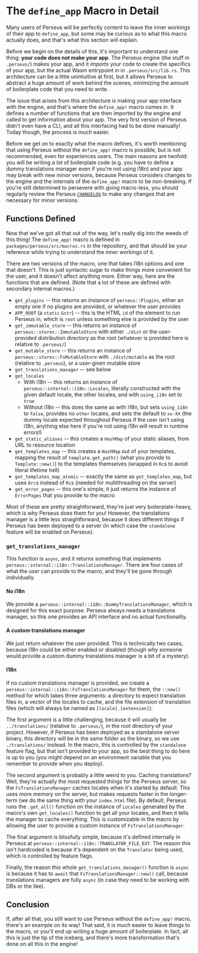 # The `define_app` Macro in Detail

Many users of Perseus will be perfectly content to leave the inner workings of their app to `define_app`, but some may be curious as to what this macro actually does, and that's what this section will explain.

Before we begin on the details of this, it's important to understand one thing: **your code does not make your app**. The Perseus engine (the stuff in `.perseus/`) makes your app, and it _imports_ your code to create the specifics of your app, but the actual Wasm entrypoint in in `.perseus/src/lib.rs`. This architecture can be a little unintuitive at first, but it allows Perseus to abstract a huge amount of work behind the scenes, minimizing the amount of boilerplate code that you need to write.

The issue that arises from this architecture is making your app interface with the engine, and that's where the `define_app!` macro comes in. It defines a number of functions that are then imported by the engine and called to get information about your app. The very first version of Perseus didn't even have a CLI, and all this interfacing had to be done manually! Today though, the process is _much_ easier.

Before we get on to exactly what the macro defines, it's worth mentioning that using Perseus without the `define_app!` macro is possible, but is not recommended, even for experiences users. The main reasons are twofold: you will be writing _a lot_ of boilerplate code (e.g. you have to define a dummy translations manager even if you're not using i18n) and your app may break with new minor versions, because Perseus considers changes to the engine and the internals of the `define_app!` macro to be non-breaking. If you're still determined to persevere with going macro-less, you should regularly review the Perseus [`CHANGELOG`](https://github.com/arctic-hen7/perseus/blob/main/CHANGELOG.md) to make any changes that are necessary for minor versions.

## Functions Defined

Now that we've got all that out of the way, let's really dig into the weeds of this thing! The `define_app!` macro is defined in `packages/perseus/src/macros.rs` in the repository, and that should be your reference while trying to understand the inner workings of it.

There are two versions of the macro, one that takes i18n options and one that doesn't. This is just syntactic sugar to make things more convenient for the user, and it doesn't affect anything more. Either way, here are the functions that are defined. (Note that a lot of these are defined with secondary internal macros.)

- `get_plugins` -- this returns an instance of `perseus::Plugins`, either an empty one if no plugins are provided, or whatever the user provides
- `APP_ROOT` (a `static` `&str`) -- this is the HTML `id` of the element to run Perseus in, which is `root` unless something else is provided by the user
- `get_immutable_store` -- this returns an instance of `perseus::stores::ImmutableStore` with either `./dist` or the user-provided distribution directory as the root (whatever is provided here is relative to `.perseus/`)
- `get_mutable_store` -- this returns an instance of `perseus::stores::FsMutableStore` with `./dist/mutable` as the root (relative to `.perseus`), or a user-given mutable store
- `get_translations_manager` -- see below
- `get_locales`
  - With i18n -- this returns an instance of `perseus::internal::i18n::Locales`, literally constructed with the given default locale, the other locales, and with `using_i18n` set to `true`
  - Without i18n -- this does the same as with i18n, but sets `using_i18n` to `false`, provides no `other` locales, and sets the default to `xx-XX` (the dummy locale expected throughout Perseus if the user isn't using i18n, anything else here if you're not using i18n will result in runtime errors!)
- `get_static_aliases` -- this creates a `HashMap` of your static aliases, from URL to resource location
- `get_templates_map` -- this creates a `HashMap` out of your templates, mapping the result of `template.get_path()` (what you provide to `Template::new()`) to the templates themselves (wrapped in `Rc`s to avoid literal lifetime hell)
- `get_templates_map_atomic` -- exactly the same as `get_templates_map`, but uses `Arc`s instead of `Rc`s (needed for multithreading on the server)
- `get_error_pages` -- this one's simple, it just returns the instance of `ErrorPages` that you provide to the macro

Most of these are pretty straightforward, they're just very boilerplate-heavy, which is why Perseus does them for you! However, the translations manager is a little less straightforward, because it does different things if Perseus has been deployed to a server (in which case the `standalone` feature will be enabled on Perseus).

### `get_translations_manager`

This function is `async`, and it returns something that implements `perseus::internal::i18n::TranslationsManager`. There are four cases of what the user can provide to the macro, and they'll be gone through individually.

#### No i18n

We provide a `perseus::internal::i18n::DummyTranslationsManager`, which is designed for this exact purpose. Perseus always needs a translations manager, so this one provides an API interface and no actual functionality.

#### A custom translations manager

We just return whatever the user provided. This is technically two cases, because i18n could be either enabled or disabled (though why someone would provide a custom dummy translations manager is a bit of a mystery).

#### I18n

If no custom translations manager is provided, we create a `perseus::internal::i18n::FsTranslationsManager` for them, the `::new()` method for which takes three arguments: a directory to expect translation files in, a vector of the locales to cache, and the file extension of translation files (which will always be named as `[locale].[extension]`).

The first argument is a little challenging, because it will usually be `../translations/` (relative to `.perseus/`), in the root directory of your project. However, if Perseus has been deployed as a standalone server binary, this directory will be in the same folder as the binary, so we use `./translations/` instead. In the macro, this is controlled by the `standalone` feature flag, but that isn't provided to your app, so the best thing to do here is up to you (you might depend on an environment variable that you remember to provide when you deploy).

The second argument is probably a little weird to you. Caching translations? Well, they're actually the most requested things for the Perseus server, so the `FsTranslationsManager` caches locales when it's started by default. This uses more memory on the server, but makes requests faster in the longer-term (we do the same thing with your `index.html` file). By default, Perseus runs the `.get_all()` function on the instance of `Locales` generated by the macro's own `get_locales()` function to get all your locales, and then it tells the manager to cache everything. This is customizable in the macro by allowing the user to provide a custom instance of `FsTranslationsManager`.

The final argument is blissfully simple, because it's defined internally in Perseus at `perseus::internal::i18n::TRANSLATOR_FILE_EXT`. The reason this isn't hardcoded is because it's dependent on the `Translator` being used, which is controlled by feature flags.

Finally, the reason this whole `get_translations_manager()` function is `async` is because it has to `await` that `FsTranslationsManager::new()` call, because translations managers are fully `async` (in case they need to be working with DBs or the like).

## Conclusion

If, after all that, you still want to use Perseus without the `define_app!` macro, there's an example on its way! That said, it is _much_ easier to leave things to the macro, or you'll end up writing a huge amount of boilerplate. In fact, all this is just the tip of the iceberg, and there's more transformation that's done on all this in the engine!
